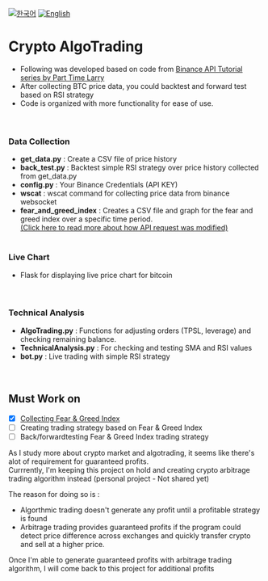 [![한국어](https://img.shields.io/badge/lang-한국어-red.svg)](https://github.com/juho-creator/Crypto_AlgoTrading/blob/master/README.KR.md)
[![English](https://img.shields.io/badge/lang-English-blue.svg)](https://github.com/juho-creator/Crypto_AlgoTrading/blob/master/README.md)


# Crypto AlgoTrading
- Following was developed based on code from  [Binance API Tutorial series by Part Time Larry](https://www.youtube.com/watch?v=rvhnz1yBHgQ&list=PLvzuUVysUFOuB1kJQ3S2G-nB7_nHhD7Ay)
- After collecting BTC price data, you could backtest and forward test based on RSI strategy
- Code is organized with more functionality for ease of use. </br></br></br>


### Data Collection
- **get_data.py** : Create a CSV file of price history
- **back_test.py** : Backtest simple RSI strategy over price history collected from get_data.py
- **config.py** : Your Binance Credentials (API KEY)
- **wscat** : wscat command for collecting price data from binance websocket
- **fear_and_greed_index** : Creates a CSV file and graph for the fear and greed index over a specific time period.</br>
[(Click here to read more about how API request was modified)](https://github.com/juho-creator/Crypto_AlgoTrading/blob/master/README.modified-api.md)
</br></br>

### Live Chart
 - Flask for displaying live price chart for bitcoin
</br></br></br>

### Technical Analysis
- **AlgoTrading.py** : Functions for adjusting orders (TPSL, leverage) and checking remaining balance.
- **TechnicalAnalysis.py** : For checking and testing SMA and RSI values
- **bot.py** : Live trading with simple RSI strategy
</br></br></br>

## Must Work on
- [X] [Collecting Fear & Greed Index](https://github.com/juho-creator/fear_greed/blob/main/dataCreator.py)
- [ ] Creating trading strategy based on Fear & Greed Index
- [ ] Back/forwardtesting Fear & Greed Index trading strategy

As I study more about crypto market and algotrading, it seems like there's alot of requirement for guaranteed profits. </br>
Currrently, I'm keeping this project on hold and creating crypto arbitrage trading algorithm instead (personal project - Not shared yet)


The reason for doing so is :
- Algorthmic trading doesn't generate any profit until a profitable strategy is found
- Arbitrage trading provides guaranteed profits if the program could detect price difference across exchanges and quickly transfer crypto and sell at a higher price.

Once I'm able to generate guaranteed profits with arbitrage trading algorithm, I will come back to this project for additional profits
